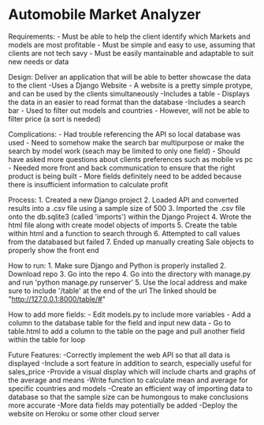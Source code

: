 # Automobile Market Analyzer

Requirements:
	- Must be able to help the client identify which Markets and models are most profitable
	- Must be simple and easy to use, assuming that clients are not tech savy 
	- Must be easily mantainable and adaptable to suit new needs or data

Design:
	Deliver an application that will be able to better showcase the data to the client
		-Uses a Django Website
			- A website is a pretty simple protype, and can be used by the clients simultaneously
		-Includes a table 
			- Displays the data in an easier to read format than the database
		-Includes a search bar 
			- Used to filter out models and countries
			- However, will not be able to filter price (a sort is needed)

Complications:
	- Had trouble referencing the API so local database was used
	- Need to somehow make the search bar multipurpose or make the search by model work (seach may be limited to only one field)
	- Should have asked more questions about clients preferences such as mobile vs pc
	- Needed more front and back communication to ensure that the right product is being built 
	- More fields definitely need to be added because there is insufficient information to calculate profit

Process:
	1. Created a new Django project
	2. Loaded API and converted results into a .csv file using a sample size of 500
	3. Imported the .csv file onto the db.sqlite3 (called 'imports') within the Django Project
	4. Wrote the html file along with create model objects of imports
	5. Create the table within html and a function to search through
	6. Attempted to call values from the databased but failed
	7. Ended up manually creating Sale objects to properly show the front end

How to run:
	1. Make sure Django and Python is properly installed
	2. Download repo 
	3. Go into the repo
	4. Go into the directory with manage.py and run 'python manage.py runserver'
	5. Use the local address and make sure to include '/table' at the end of the url
	   The linked should be "http://127.0.0.1:8000/table/#"

How to add more fields:
	- Edit models.py to include more variables
	- Add a column to the database table for the field and input new data
	- Go to table.html to add a column to the table on the page and pull another field within the table for loop

Future Features:
	-Correctly implement the web API so that all data is displayed
	-Include a sort feature in addition to search, especially useful for sales_price
	-Provide a visual display which will include charts and graphs of the average and means
	-Write function to calculate mean and average for specific countries and models
	-Create an efficient way of importing data to database so that the sample size can be humongous to make conclusions more accurate
	-More data fields may potentially be added
	-Deploy the website on Heroku or some other cloud server




